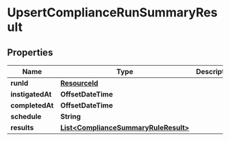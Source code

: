 

# UpsertComplianceRunSummaryResult


## Properties

Name | Type | Description | Notes
------------ | ------------- | ------------- | -------------
**runId** | [**ResourceId**](ResourceId.md) |  | 
**instigatedAt** | **OffsetDateTime** |  | 
**completedAt** | **OffsetDateTime** |  | 
**schedule** | **String** |  | 
**results** | [**List&lt;ComplianceSummaryRuleResult&gt;**](ComplianceSummaryRuleResult.md) |  | 



